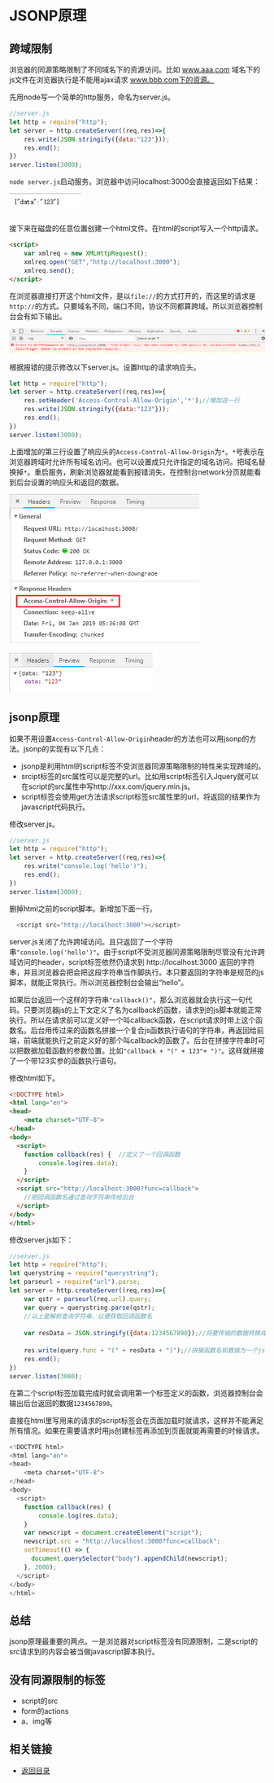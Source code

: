 # JSONP原理
## 跨域限制
浏览器的同源策略限制了不同域名下的资源访问。比如 www.aaa.com 域名下的js文件在浏览器执行是不能用ajax请求 www.bbb.com下的资源。

先用node写一个简单的http服务，命名为server.js。
```js
//server.js
let http = require("http");
let server = http.createServer((req,res)=>{
    res.write(JSON.stringify({data:"123"}));
    res.end();
})
server.listen(3000);
```
`node server.js`启动服务。浏览器中访问localhost:3000会直接返回如下结果：

![avatar](./img/jsonp01.png)

接下来在磁盘的任意位置创建一个html文件。在html的script写入一个http请求。
```html
<script>
    var xmlreq = new XMLHttpRequest();
    xmlreq.open("GET","http://localhost:3000");
    xmlreq.send();
</script>
```
在浏览器直接打开这个html文件，是以`file://`的方式打开的，而这里的请求是`http://`的方式。只要域名不同，端口不同，协议不同都算跨域。所以浏览器控制台会有如下输出。

![json02](./img/jsonp02.png)

根据报错的提示修改以下server.js。设置http的请求响应头。
```js
let http = require("http");
let server = http.createServer((req,res)=>{
    res.setHeader('Access-Control-Allow-Origin','*');//增加这一行
    res.write(JSON.stringify({data:"123"}));
    res.end();
})
server.listen(3000);
```
上面增加的第三行设置了响应头的`Access-Control-Allow-Origin`为`*`。`*`号表示在浏览器跨域时允许所有域名访问。也可以设置成只允许指定的域名访问。把域名替换掉`*`。重启服务，刷新浏览器就能看到报错消失。在控制台network分页就能看到后台设置的响应头和返回的数据。

![json03](./img/jsonp03.png)

![json04](./img/jsonp04.png)
## jsonp原理
如果不用设置`Access-Control-Allow-Origin`header的方法也可以用jsonp的方法。jsonp的实现有以下几点：

* jsonp是利用html的script标签不受浏览器同源策略限制的特性来实现跨域的。
* srcipt标签的src属性可以是完整的url。比如用script标签引入Jquery就可以在script的src属性中写http://xxx.com/jquery.min.js。
* script标签会使用get方法请求script标签src属性里的url，将返回的结果作为javascript代码执行。

修改server.js。
```js
//server.js
let http = require("http");
let server = http.createServer((req,res)=>{
    res.write("console.log('hello')");
    res.end();
})
server.listen(3000);
```
删掉html之前的script脚本。新增加下面一行。
```js
  <script src="http://localhost:3000"></script>
```
server.js关闭了允许跨域访问。且只返回了一个字符串`"console.log('hello')"`。由于script不受浏览器同源策略限制尽管没有允许跨域访问的header，script标签依然仍请求到 http://localhost:3000 返回的字符串，并且浏览器会把会把这段字符串当作脚执行。本只要返回的字符串是规范的js脚本，就能正常执行。所以浏览器控制台会输出“hello”。

如果后台返回一个这样的字符串`"callback()"`，那么浏览器就会执行这一句代码。只要浏览器js的上下文定义了名为callback的函数，请求到的js脚本就能正常执行。所以在请求前可以定义好一个叫callback函数，在script请求时带上这个函数名。后台用传过来的函数名拼接一个复合js函数执行语句的字符串，再返回给前端，前端就能执行之前定义好的那个叫callback的函数了。后台在拼接字符串时可以把数据加载函数的参数位置。比如`"callback + "(" + 123"+ ")"`。这样就拼接了一个带123实参的函数执行语句。

修改html如下。
```html
<!DOCTYPE html>
<html lang="en">
<head>
    <meta charset="UTF-8">
</head>
<body>
  <script>
    function callback(res) {  //定义了一个回调函数
        console.log(res.data);
    }
  </script>
  <script src="http://localhost:3000?func=callback">
    //把回调函数名通过查询字符串传给后台
  </script>
</body>
</html>
```
修改server.js如下：
```js
//server.js
let http = require("http");
let querystring = require("querystring");
let parseurl = require("url").parse;
let server = http.createServer((req,res)=>{
    var qstr = parseurl(req.url).query; 
    var query = querystring.parse(qstr);
    //以上是解析查询字符串，以便获取回调函数名

    var resData = JSON.stringify({data:1234567890});//将要传输的数据转换成字符串

    res.write(query.func + "(" + resData + ")");//拼接函数名和数据为一个js函数调用语句，并返回给前端
    res.end();
})
server.listen(3000);
```
在第二个script标签加载完成时就会调用第一个标签定义的函数，浏览器控制台会输出后台返回的数据`1234567890`。

直接在html里写用来的请求的script标签会在页面加载时就请求，这样并不能满足所有情况。如果在需要请求时用js创建标签再添加到页面就能再需要的时候请求。
```js
<!DOCTYPE html>
<html lang="en">
<head>
    <meta charset="UTF-8">
</head>
<body>
  <script>
    function callback(res) {
        console.log(res.data);
    }
    var newscript = document.createElement("script");
    newscript.src = "http://localhost:3000?func=callback";
    setTimeout(() => {
      document.querySelector("body").appendChild(newscript);
    }, 2000);
  </script>
</body>
</html>
```
## 总结
jsonp原理最重要的两点。一是浏览器对script标签没有同源限制，二是script的src请求到的内容会被当做javascript脚本执行。
## 没有同源限制的标签
* script的src
* form的actions
* a、img等
## 相关链接
* [返回目录](/README.md)

